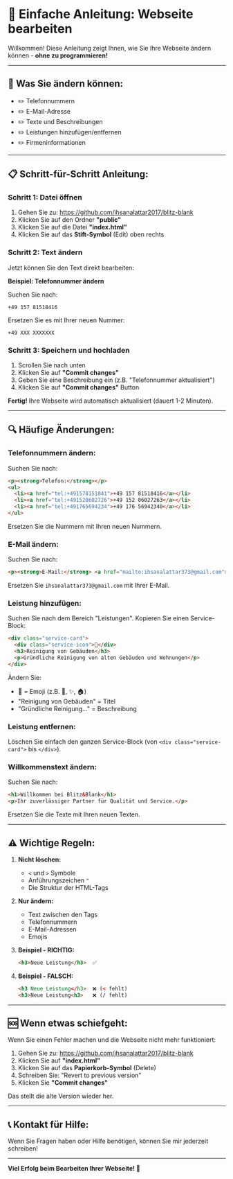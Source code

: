 # 📝 Einfache Anleitung: Webseite bearbeiten

Willkommen! Diese Anleitung zeigt Ihnen, wie Sie Ihre Webseite ändern können - **ohne zu programmieren!**

---

## 🎯 Was Sie ändern können:

- ✏️ Telefonnummern
- ✏️ E-Mail-Adresse
- ✏️ Texte und Beschreibungen
- ✏️ Leistungen hinzufügen/entfernen
- ✏️ Firmeninformationen

---

## 📋 Schritt-für-Schritt Anleitung:

### Schritt 1: Datei öffnen

1. Gehen Sie zu: https://github.com/ihsanalattar2017/blitz-blank
2. Klicken Sie auf den Ordner **"public"**
3. Klicken Sie auf die Datei **"index.html"**
4. Klicken Sie auf das **Stift-Symbol** (Edit) oben rechts

### Schritt 2: Text ändern

Jetzt können Sie den Text direkt bearbeiten:

**Beispiel: Telefonnummer ändern**

Suchen Sie nach:
```
+49 157 81518416
```

Ersetzen Sie es mit Ihrer neuen Nummer:
```
+49 XXX XXXXXXX
```

### Schritt 3: Speichern und hochladen

1. Scrollen Sie nach unten
2. Klicken Sie auf **"Commit changes"**
3. Geben Sie eine Beschreibung ein (z.B. "Telefonnummer aktualisiert")
4. Klicken Sie auf **"Commit changes"** Button

**Fertig!** Ihre Webseite wird automatisch aktualisiert (dauert 1-2 Minuten).

---

## 🔍 Häufige Änderungen:

### Telefonnummern ändern:

Suchen Sie nach:
```html
<p><strong>Telefon:</strong></p>
<ul>
  <li><a href="tel:+491578151841">+49 157 81518416</a></li>
  <li><a href="tel:+491520602726">+49 152 06027263</a></li>
  <li><a href="tel:+491765694234">+49 176 56942340</a></li>
</ul>
```

Ersetzen Sie die Nummern mit Ihren neuen Nummern.

### E-Mail ändern:

Suchen Sie nach:
```html
<p><strong>E-Mail:</strong> <a href="mailto:ihsanalattar373@gmail.com">ihsanalattar373@gmail.com</a></p>
```

Ersetzen Sie `ihsanalattar373@gmail.com` mit Ihrer E-Mail.

### Leistung hinzufügen:

Suchen Sie nach dem Bereich "Leistungen". Kopieren Sie einen Service-Block:

```html
<div class="service-card">
  <div class="service-icon">🏢</div>
  <h3>Reinigung von Gebäuden</h3>
  <p>Gründliche Reinigung von alten Gebäuden und Wohnungen</p>
</div>
```

Ändern Sie:
- 🏢 = Emoji (z.B. 🧹, ✨, 🏠)
- "Reinigung von Gebäuden" = Titel
- "Gründliche Reinigung..." = Beschreibung

### Leistung entfernen:

Löschen Sie einfach den ganzen Service-Block (von `<div class="service-card">` bis `</div>`).

### Willkommenstext ändern:

Suchen Sie nach:
```html
<h1>Willkommen bei Blitz&Blank</h1>
<p>Ihr zuverlässiger Partner für Qualität und Service.</p>
```

Ersetzen Sie die Texte mit Ihren neuen Texten.

---

## ⚠️ Wichtige Regeln:

1. **Nicht löschen:**
   - `<` und `>` Symbole
   - Anführungszeichen `"`
   - Die Struktur der HTML-Tags

2. **Nur ändern:**
   - Text zwischen den Tags
   - Telefonnummern
   - E-Mail-Adressen
   - Emojis

3. **Beispiel - RICHTIG:**
   ```html
   <h3>Neue Leistung</h3>  ✅
   ```

4. **Beispiel - FALSCH:**
   ```html
   <h3 Neue Leistung</h3>  ❌ (< fehlt)
   <h3>Neue Leistung<h3>   ❌ (/ fehlt)
   ```

---

## 🆘 Wenn etwas schiefgeht:

Wenn Sie einen Fehler machen und die Webseite nicht mehr funktioniert:

1. Gehen Sie zu: https://github.com/ihsanalattar2017/blitz-blank
2. Klicken Sie auf **"index.html"**
3. Klicken Sie auf das **Papierkorb-Symbol** (Delete)
4. Schreiben Sie: "Revert to previous version"
5. Klicken Sie **"Commit changes"**

Das stellt die alte Version wieder her.

---

## 📞 Kontakt für Hilfe:

Wenn Sie Fragen haben oder Hilfe benötigen, können Sie mir jederzeit schreiben!

---

**Viel Erfolg beim Bearbeiten Ihrer Webseite! 🚀**

